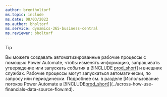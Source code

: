 ```yaml
---
author: brentholtorf
ms.topic: include
ms.date: 08/03/2022
ms.author: bholtorf
ms.service: dynamics-365-business-central
ms.reviewer: bholtorf
---
```

> [!TIP]
> Вы можете создавать автоматизированные рабочие процессы с помощью Power Automate, чтобы изменять информацию, запрашивать утверждение или запускать события в [!INCLUDE [prod_short](prod_short.md)] и внешних службах. Рабочие процессы могут запускаться автоматически, по запросу или периодически. Подробнее см. в разделе [Использование потоков Power Automate в [!INCLUDE[prod_short](includes/prod_short.md)]](../across-how-use-financials-data-source-flow.md).
